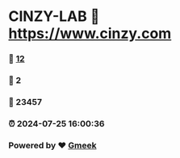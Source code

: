 # CINZY-LAB :link: https://www.cinzy.com 
### :page_facing_up: [12](https://www.cinzy.com/tag.html) 
### :speech_balloon: 2 
### :hibiscus: 23457 
### :alarm_clock: 2024-07-25 16:00:36 
### Powered by :heart: [Gmeek](https://github.com/Meekdai/Gmeek)
